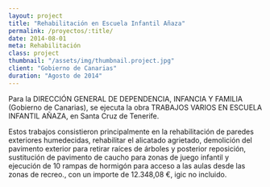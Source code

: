```yaml
---
layout: project
title: "Rehabilitación en Escuela Infantil Añaza"
permalink: /proyectos/:title/
date: 2014-08-01
meta: Rehabilitación
class: project
thumbnail: "/assets/img/thumbnail.project.jpg"
client: "Gobierno de Canarias"
duration: "Agosto de 2014"
---
```


Para la DIRECCIÓN GENERAL DE DEPENDENCIA, INFANCIA Y FAMILIA (Gobierno de Canarias), se ejecuta la obra TRABAJOS VARIOS EN ESCUELA INFANTIL AÑAZA, en Santa Cruz de Tenerife.

Estos trabajos consistieron principalmente en la rehabilitación de paredes exteriores humedecidas, rehabilitar el alicatado agrietado, demolición del pavimento exterior para retirar raíces de árboles y posterior reposición, sustitución de pavimento de caucho para zonas de juego infantil y ejecución de 10 rampas de hormigón para acceso a las aulas desde las zonas de recreo., con un importe de 12.348,08 €, igic no incluido.
